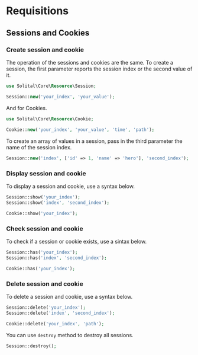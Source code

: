 # Requisitions

## Sessions and Cookies

### Create session and cookie

The operation of the sessions and cookies are the same. To create a session, the first parameter reports the session index or the second value of it.

```php
use Solital\Core\Resource\Session;

Session::new('your_index', 'your_value');
```

And for Cookies.

```php
use Solital\Core\Resource\Cookie;
            
Cookie::new('your_index', 'your_value', 'time', 'path');
```

To create an array of values in a session, pass in the third parameter the name of the session index.

```php
Session::new('index', ['id' => 1, 'name' => 'hero'], 'second_index');
```


### Display session and cookie

To display a session and cookie, use a syntax below.

```php
Session::show('your_index');
Session::show('index', 'second_index');

Cookie::show('your_index');
```

### Check session and cookie

To check if a session or cookie exists, use a sintax below.

```php
Session::has('your_index');
Session::has('index', 'second_index');

Cookie::has('your_index');
```

### Delete session and cookie

To delete a session and cookie, use a syntax below.

```php
Session::delete('your_index');
Session::delete('index', 'second_index');

Cookie::delete('your_index', 'path');
```

You can use `destroy` method to destroy all sessions.

```php
Session::destroy();
```
